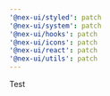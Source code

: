 ```yaml
---
'@nex-ui/styled': patch
'@nex-ui/system': patch
'@nex-ui/hooks': patch
'@nex-ui/icons': patch
'@nex-ui/react': patch
'@nex-ui/utils': patch
---
```


Test
